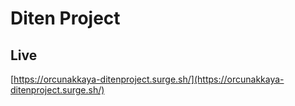 # Diten Project

## Live

[https://orcunakkaya-ditenproject.surge.sh/](https://orcunakkaya-ditenproject.surge.sh/)
